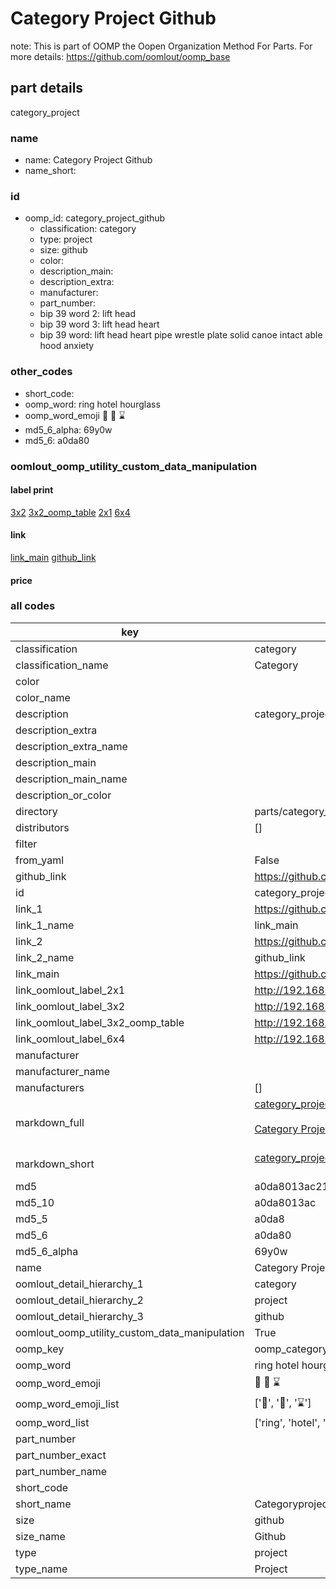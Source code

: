 # Category Project Github  

note: This is part of OOMP the Oopen Organization Method For Parts. For more details: https://github.com/oomlout/oomp_base

##  part details



category_project

### name
* name: Category Project Github
* name_short: 
### id
* oomp_id: category_project_github
  * classification: category
  * type: project
  * size: github
  * color: 
  * description_main: 
  * description_extra: 
  * manufacturer: 
  * part_number: 
  * bip 39 word 2: lift head
  * bip 39 word 3: lift head heart
  * bip 39 word: lift head heart pipe wrestle plate solid canoe intact able hood anxiety

### other_codes
* short_code: 
* oomp_word: ring hotel hourglass
* oomp_word_emoji :ring: :hotel: :hourglass:
* md5_6_alpha: 69y0w
* md5_6: a0da80






### oomlout_oomp_utility_custom_data_manipulation
#### label print
[3x2](http://192.168.1.245:1112/?label=oomp%2069y0w)
[3x2_oomp_table](http://192.168.1.107:1112/?label=oomp%2069y0w)
[2x1](http://192.168.1.242:1112/?label=oomp%2069y0w)
[6x4](http://192.168.1.55:1112/?label=oomp%2069y0w)    

#### link

[link_main](https://github.com/oomlout/oomlout_oomp_current_version_messy/tree/main/parts/category_project_github) [github_link](https://github.com/oomlout/oomlout_oomp_part_src/tree/main/parts/category_project_github)                             

#### price







### all codes 
| key | value |  
| --- | --- |  
| classification | category |  
| classification_name | Category |  
| color |  |  
| color_name |  |  
| description | category_project |  
| description_extra |  |  
| description_extra_name |  |  
| description_main |  |  
| description_main_name |  |  
| description_or_color |   |  
| directory | parts/category_project_github |  
| distributors | [] |  
| filter |  |  
| from_yaml | False |  
| github_link | https://github.com/oomlout/oomlout_oomp_part_src/tree/main/parts/category_project_github |  
| id | category_project_github |  
| link_1 | https://github.com/oomlout/oomlout_oomp_current_version_messy/tree/main/parts/category_project_github |  
| link_1_name | link_main |  
| link_2 | https://github.com/oomlout/oomlout_oomp_part_src/tree/main/parts/category_project_github |  
| link_2_name | github_link |  
| link_main | https://github.com/oomlout/oomlout_oomp_current_version_messy/tree/main/parts/category_project_github |  
| link_oomlout_label_2x1 | http://192.168.1.242:1112/?label=oomp%2069y0w |  
| link_oomlout_label_3x2 | http://192.168.1.245:1112/?label=oomp%2069y0w |  
| link_oomlout_label_3x2_oomp_table | http://192.168.1.107:1112/?label=oomp%2069y0w |  
| link_oomlout_label_6x4 | http://192.168.1.55:1112/?label=oomp%2069y0w |  
| manufacturer |  |  
| manufacturer_name |  |  
| manufacturers | [] |  
| markdown_full | [category_project_github](https://github.com/oomlout/oomlout_oomp_current_version_messy/tree/main/parts/category_project_github)<br>[](https://github.com/oomlout/oomlout_oomp_current_version_messy/tree/main/parts/category_project_github)<br>[Category Project Github](https://github.com/oomlout/oomlout_oomp_current_version_messy/tree/main/parts/category_project_github)<br><br> |  
| markdown_short | [category_project_github](https://github.com/oomlout/oomlout_oomp_current_version_messy/tree/main/parts/category_project_github)<br><br> |  
| md5 | a0da8013ac2199d698ff2a54d49a840b |  
| md5_10 | a0da8013ac |  
| md5_5 | a0da8 |  
| md5_6 | a0da80 |  
| md5_6_alpha | 69y0w |  
| name | Category Project Github |  
| oomlout_detail_hierarchy_1 | category |  
| oomlout_detail_hierarchy_2 | project |  
| oomlout_detail_hierarchy_3 | github |  
| oomlout_oomp_utility_custom_data_manipulation | True |  
| oomp_key | oomp_category_project_github |  
| oomp_word | ring hotel hourglass |  
| oomp_word_emoji | :ring: :hotel: :hourglass: |  
| oomp_word_emoji_list | [':ring:', ':hotel:', ':hourglass:'] |  
| oomp_word_list | ['ring', 'hotel', 'hourglass'] |  
| part_number |  |  
| part_number_exact |  |  
| part_number_name |  |  
| short_code |  |  
| short_name | Categoryproject |  
| size | github |  
| size_name | Github |  
| type | project |  
| type_name | Project |  
